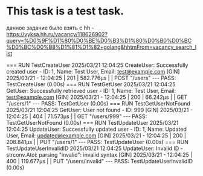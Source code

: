 # This task is a test task.

данное задание было взять c hh - https://vyksa.hh.ru/vacancy/118626902?query=%D0%9F%D1%80%D0%BE%D0%B3%D1%80%D0%B0%D0%BC%D0%BC%D0%B8%D1%81%D1%82+golang&hhtmFrom=vacancy_search_list

=== RUN   TestCreateUser
2025/03/21 12:04:25 CreateUser: Successfully created user - ID: 1, Name: Test User, Email: test@example.com
[GIN] 2025/03/21 - 12:04:25 | 201 |     582.776µs |                 | POST     "/users"
--- PASS: TestCreateUser (0.00s)
=== RUN   TestGetUser
2025/03/21 12:04:25 GetUser: Successfully retrieved user - ID: 1, Name: Test User, Email: test@example.com
[GIN] 2025/03/21 - 12:04:25 | 200 |      66.242µs |                 | GET      "/users/1"
--- PASS: TestGetUser (0.00s)
=== RUN   TestGetUserNotFound
2025/03/21 12:04:25 GetUser: User not found - ID: 999
[GIN] 2025/03/21 - 12:04:25 | 404 |      71.573µs |                 | GET      "/users/999"
--- PASS: TestGetUserNotFound (0.00s)
=== RUN   TestUpdateUser
2025/03/21 12:04:25 UpdateUser: Successfully updated user - ID: 1, Name: Updated User, Email: updated@example.com
[GIN] 2025/03/21 - 12:04:25 | 200 |     208.841µs |                 | PUT      "/users/1"
--- PASS: TestUpdateUser (0.00s)
=== RUN   TestUpdateUserInvalidID
2025/03/21 12:04:25 UpdateUser: Invalid ID - strconv.Atoi: parsing "invalid": invalid syntax
[GIN] 2025/03/21 - 12:04:25 | 400 |     119.677µs |                 | PUT      "/users/invalid"
--- PASS: TestUpdateUserInvalidID (0.00s)
